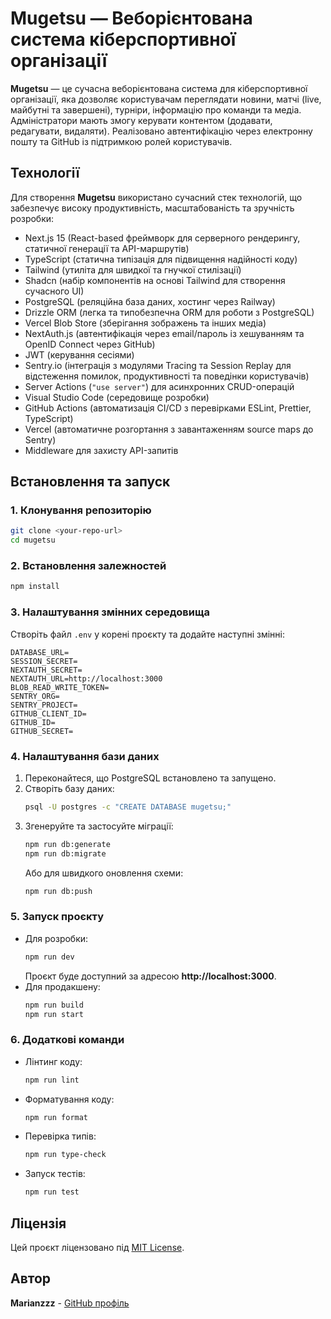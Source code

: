 # Mugetsu — Веборієнтована система кіберспортивної організації

**Mugetsu** — це сучасна веборієнтована система для кіберспортивної організації, яка дозволяє користувачам переглядати новини, матчі (live, майбутні та завершені), турніри, інформацію про команди та медіа. Адміністратори мають змогу керувати контентом (додавати, редагувати, видаляти). Реалізовано автентифікацію через електронну пошту та GitHub із підтримкою ролей користувачів.

## Технології
Для створення **Mugetsu** використано сучасний стек технологій, що забезпечує високу продуктивність, масштабованість та зручність розробки:

- Next.js 15 (React-based фреймворк для серверного рендерингу, статичної генерації та API-маршрутів)
- TypeScript (статична типізація для підвищення надійності коду)
- Tailwind (утиліта для швидкої та гнучкої стилізації)
- Shadcn (набір компонентів на основі Tailwind для створення сучасного UI)
- PostgreSQL (реляційна база даних, хостинг через Railway)
- Drizzle ORM (легка та типобезпечна ORM для роботи з PostgreSQL)
- Vercel Blob Store (зберігання зображень та інших медіа)
- NextAuth.js (автентифікація через email/пароль із хешуванням та OpenID Connect через GitHub)
- JWT (керування сесіями)
- Sentry.io (інтеграція з модулями Tracing та Session Replay для відстеження помилок, продуктивності та поведінки користувачів)
- Server Actions (`"use server"`) для асинхронних CRUD-операцій
- Visual Studio Code (середовище розробки)
- GitHub Actions (автоматизація CI/CD з перевірками ESLint, Prettier, TypeScript)
- Vercel (автоматичне розгортання з завантаженням source maps до Sentry)
- Middleware для захисту API-запитів

## Встановлення та запуск

### 1. Клонування репозиторію
```bash
git clone <your-repo-url>
cd mugetsu
```

### 2. Встановлення залежностей
```bash
npm install
```

### 3. Налаштування змінних середовища
Створіть файл `.env` у корені проєкту та додайте наступні змінні:
```
DATABASE_URL=
SESSION_SECRET=
NEXTAUTH_SECRET=
NEXTAUTH_URL=http://localhost:3000
BLOB_READ_WRITE_TOKEN=
SENTRY_ORG=
SENTRY_PROJECT=
GITHUB_CLIENT_ID=
GITHUB_ID=
GITHUB_SECRET=
```

### 4. Налаштування бази даних
1. Переконайтеся, що PostgreSQL встановлено та запущено.
2. Створіть базу даних:
   ```bash
   psql -U postgres -c "CREATE DATABASE mugetsu;"
   ```
3. Згенеруйте та застосуйте міграції:
   ```bash
   npm run db:generate
   npm run db:migrate
   ```
   Або для швидкого оновлення схеми:
   ```bash
   npm run db:push
   ```

### 5. Запуск проєкту
- Для розробки:
  ```bash
  npm run dev
  ```
  Проєкт буде доступний за адресою **http://localhost:3000**.
- Для продакшену:
  ```bash
  npm run build
  npm run start
  ```

### 6. Додаткові команди
- Лінтинг коду:
  ```bash
  npm run lint
  ```
- Форматування коду:
  ```bash
  npm run format
  ```
- Перевірка типів:
  ```bash
  npm run type-check
  ```
- Запуск тестів:
  ```bash
  npm run test
  ```

## Ліцензія
Цей проєкт ліцензовано під [MIT License](./LICENSE).

## Автор
**Marianzzz** - [GitHub профіль](https://github.com/Marianzzz)

